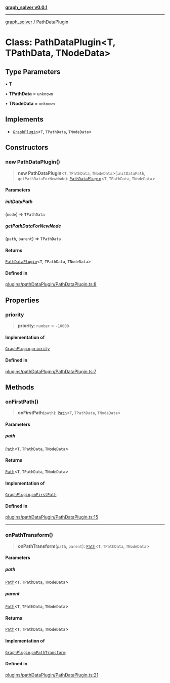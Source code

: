 [**graph_solver v0.0.1**](../README.md)

***

[graph_solver](../globals.md) / PathDataPlugin

# Class: PathDataPlugin\<T, TPathData, TNodeData\>

## Type Parameters

• **T**

• **TPathData** = `unknown`

• **TNodeData** = `unknown`

## Implements

- [`GraphPlugin`](../interfaces/GraphPlugin.md)\<`T`, `TPathData`, `TNodeData`\>

## Constructors

### new PathDataPlugin()

> **new PathDataPlugin**\<`T`, `TPathData`, `TNodeData`\>(`initDataPath`, `getPathDataForNewNode`): [`PathDataPlugin`](PathDataPlugin.md)\<`T`, `TPathData`, `TNodeData`\>

#### Parameters

##### initDataPath

(`node`) => `TPathData`

##### getPathDataForNewNode

(`path`, `parent`) => `TPathData`

#### Returns

[`PathDataPlugin`](PathDataPlugin.md)\<`T`, `TPathData`, `TNodeData`\>

#### Defined in

[plugins/pathDataPlugin/PathDataPlugin.ts:8](https://github.com/ahibis/grapthSolver/blob/29d33a7088c3740c5f86a9fb08a8a2bfd8a007fb/src/plugins/pathDataPlugin/PathDataPlugin.ts#L8)

## Properties

### priority

> **priority**: `number` = `-10000`

#### Implementation of

[`GraphPlugin`](../interfaces/GraphPlugin.md).[`priority`](../interfaces/GraphPlugin.md#priority)

#### Defined in

[plugins/pathDataPlugin/PathDataPlugin.ts:7](https://github.com/ahibis/grapthSolver/blob/29d33a7088c3740c5f86a9fb08a8a2bfd8a007fb/src/plugins/pathDataPlugin/PathDataPlugin.ts#L7)

## Methods

### onFirstPath()

> **onFirstPath**(`path`): [`Path`](../interfaces/Path.md)\<`T`, `TPathData`, `TNodeData`\>

#### Parameters

##### path

[`Path`](../interfaces/Path.md)\<`T`, `TPathData`, `TNodeData`\>

#### Returns

[`Path`](../interfaces/Path.md)\<`T`, `TPathData`, `TNodeData`\>

#### Implementation of

[`GraphPlugin`](../interfaces/GraphPlugin.md).[`onFirstPath`](../interfaces/GraphPlugin.md#onfirstpath)

#### Defined in

[plugins/pathDataPlugin/PathDataPlugin.ts:15](https://github.com/ahibis/grapthSolver/blob/29d33a7088c3740c5f86a9fb08a8a2bfd8a007fb/src/plugins/pathDataPlugin/PathDataPlugin.ts#L15)

***

### onPathTransform()

> **onPathTransform**(`path`, `parent`): [`Path`](../interfaces/Path.md)\<`T`, `TPathData`, `TNodeData`\>

#### Parameters

##### path

[`Path`](../interfaces/Path.md)\<`T`, `TPathData`, `TNodeData`\>

##### parent

[`Path`](../interfaces/Path.md)\<`T`, `TPathData`, `TNodeData`\>

#### Returns

[`Path`](../interfaces/Path.md)\<`T`, `TPathData`, `TNodeData`\>

#### Implementation of

[`GraphPlugin`](../interfaces/GraphPlugin.md).[`onPathTransform`](../interfaces/GraphPlugin.md#onpathtransform)

#### Defined in

[plugins/pathDataPlugin/PathDataPlugin.ts:21](https://github.com/ahibis/grapthSolver/blob/29d33a7088c3740c5f86a9fb08a8a2bfd8a007fb/src/plugins/pathDataPlugin/PathDataPlugin.ts#L21)
